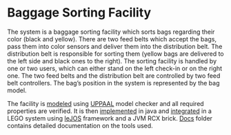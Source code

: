 # Baggage Sorting Facility #

The system is a baggage sorting facility which sorts bags regarding their color (black and yellow). There are two feed belts which accept the bags, pass them into color sensors and deliver them into the distribution belt. The distribution belt is responsible for sorting them (yellow bags are delivered to the left side and black ones to the right). The sorting facility is handled by one or two users, which can either stand on the left check-in or on the right one. The two feed belts and the distribution belt are controlled by two feed belt controllers. The bag’s position in the system is represented by the bag model.

The facility is [modeled](https://github.com/johnecon/BaggageSortingFacility/tree/master/UPPAAL%20model) using [UPPAAL](http://www.uppaal.org/) model checker and all required properties are verified.
It is then [implemented](https://github.com/johnecon/BaggageSortingFacility/tree/master/code) in java and [integrated](https://github.com/johnecon/BaggageSortingFacility/tree/master/lejos_classes) in a LEGO system using [leJOS](http://www.lejos.org/) framework and a JVM RCX brick. [Docs](https://github.com/johnecon/BaggageSortingFacility/tree/master/Docs) folder contains detailed documentation on the tools used.

